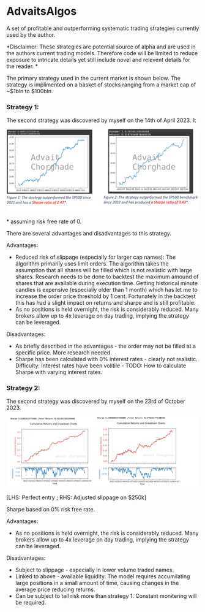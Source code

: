 # AdvaitsAlgos
A set of profitable and outperforming systematic trading strategies currently used by the author.  

*Disclaimer: These strategies are potential source of alpha and are used in the authors current trading models. Therefore code will be limited to reduce exposure to intricate details yet still include novel and relevent details for the reader. *

The primary strategy used in the current market is shown below. The strategy is implimented on a basket of stocks ranging from a market cap of ~$1bln to $100bln. 

### Strategy 1:

The second strategy was discovered by myself on the 14th of April 2023. It 

![title](images/twoinone_labelled.png)

\* assuming risk free rate of 0. 


There are several advantages and disadvantages to this strategy. 

Advantages: 

* Reduced risk of slippage (especially for larger cap names): The algorithm primarily uses limit orders. The algorithm takes the assumption that all shares will be filled which is not realistic with large shares. Research needs to be done to backtest the maximum amound of shares that are available during execution time. Getting historical minute candles is expensive (especially older than 1 month) which has let me to increase the order price threshold by 1 cent. Fortunately in the backtest this has had a slight impact on returns and sharpe and is still profitable.
* As no positions is held overnight, the risk is considerably reduced. Many brokers allow up to 4x leverage on day trading, implying the strategy can be leveraged. 

Disadvantages:

* As briefly described in the advantages - the order may not be filled at a specific price. More research needed.
* Sharpe has been calculated with 0% interest rates - clearly not realistic. Difficulty: Interest rates have been volitile - TODO: How to calculate Sharpe with varying interest rates.

### Strategy 2:

The second strategy was discovered by myself on the 23rd of October 2023.

![title](images/csm3.png)

[LHS: Perfect entry ; RHS: Adjusted slippage on $250k]

Sharpe based on 0% risk free rate. 

Advantages: 

* As no positions is held overnight, the risk is considerably reduced. Many brokers allow up to 4x leverage on day trading, implying the strategy can be leveraged.

Disadvantages:

* Subject to slippage - especially in lower volume traded names.
* Linked to above - available liquidity. The model requires accumilating large positions in a small amount of time, causing changes in the average price reducing returns.
* Can be subject to tail risk more than strategy 1. Constant monitering will be required. 

  
